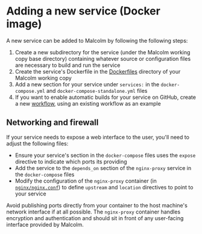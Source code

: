 # <a name="NewImage"></a>Adding a new service (Docker image)

A new service can be added to Malcolm by following the following steps:

1. Create a new subdirectory for the service (under the Malcolm working copy base directory) containing whatever source or configuration files are necessary to build and run the service
1. Create the service's Dockerfile in the [Dockerfiles](../Dockerfiles) directory of your Malcolm working copy
1. Add a new section for your service under `services:` in the `docker-compose.yml` and `docker-compose-standalone.yml` files
1. If you want to enable automatic builds for your service on GitHub, create a new [workflow](../.github/workflows/), using an existing workflow as an example

## <a name="NewImageFirewall"></a>Networking and firewall

If your service needs to expose a web interface to the user, you'll need to adjust the following files:

* Ensure your service's section in the `docker-compose` files uses the `expose` directive to indicate which ports its providing
* Add the service to the `depends_on` section of the `nginx-proxy` service in the `docker-compose` files
* Modify the configuration of the `nginx-proxy` container (in [`nginx/nginx.conf`](../nginx/nginx.conf)) to define `upstream` and `location` directives to point to your service

Avoid publishing ports directly from your container to the host machine's network interface if at all possible. The `nginx-proxy` container handles encryption and authentication and should sit in front of any user-facing interface provided by Malcolm.
